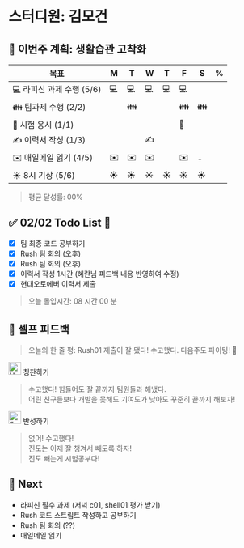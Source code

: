 # 스터디원: 김모건

## 🚀 이번주 계획: 생활습관 고착화

| 목표                      | M   | T   | W   | T   | F   | S   | %   |
| ------------------------- | --- | --- | --- | --- | --- | --- | --- |
| 💻 라피신 과제 수행 (5/6) | 💻  | 💻  | 💻  | 💻  | 💻  |     |     |
| 👪 팀과제 수행 (2/2)      |     | 👪  |     |     | 👪  | 👪  |     |
| 📜 시험 응시 (1/1)        |     |     |     |     | 📜  |     |     |
| ✍️ 이력서 작성 (1/3)      |     |     | ✍️  |     |     |     |     |
| ✉️ 매일메일 읽기 (4/5)    | ✉️  | ✉️  | ✉️  |     | ✉️  | -   |     |
| ☀️ 8시 기상 (5/6)         | ☀️  | ☀️  | ☀️  | ☀️  | ☀️  | ☀️  |     |

> 평균 달성률: 00% <br>

## ✅ 02/02 Todo List 🌅

- [x] 팀 최종 코드 공부하기
- [x] Rush 팀 회의 (오후)
- [x] Rush 팀 회의 (오후)
- [x] 이력서 작성 1시간 (혜란님 피드백 내용 반영하여 수정)
- [x] 현대오토에버 이력서 제출

> 오늘 몰입시간: 08 시간 00 분<br>

## 🎉 셀프 피드백

> 오늘의 한 줄 평: Rush01 제출이 잘 됐다! 수고했다. 다음주도 파이팅! 🫠 <br>

<img src="https://raw.githubusercontent.com/Tarikul-Islam-Anik/Animated-Fluent-Emojis/master/Emojis/Smilies/Hugging%20Face.png" alt="Hugging Face" width="25" height="25"> 칭찬하기 </img>

> 수고했다! 힘들어도 잘 끝까지 팀원들과 해냈다. <br>
> 어린 친구들보다 개발을 못해도 기여도가 낮아도 꾸준히 끝까지 해보자! <br>

<img src="https://raw.githubusercontent.com/Tarikul-Islam-Anik/Animated-Fluent-Emojis/master/Emojis/Smilies/Face%20with%20Monocle.png" alt="Face with Monocle" width="25" height="25"> 반성하기</img>

> 없어! 수고했다! <br>
> 진도는 이제 잘 챙겨서 빼도록 하자!<br>
> 진도 빼는게 시험공부다!<br>

## 🌱 Next

- 라피신 필수 과제 (저녁 c01, shell01 평가 받기)
- Rush 코드 스트립트 작성하고 공부하기
- Rush 팀 회의 (??)
- 매일메일 읽기

